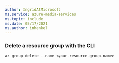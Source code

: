 ```yaml
---
author: IngridAtMicrosoft
ms.service: azure-media-services
ms.topic: include
ms.date: 05/17/2021
ms.author: inhenkel
---
```


### Delete a resource group with the CLI


```azurecli
az group delete --name <your-resource-group-name>
```
